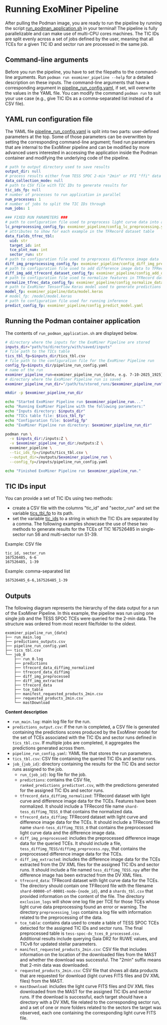 # Running ExoMiner Pipeline

After pulling the Podman image, you are ready to run the pipeline by running the script [run_podman_application.sh](/exominer_pipeline/run_podman_application.sh) in your terminal! The pipeline is fully parallelizable and can make use of multi-CPU cores machines. The TIC IDs are split evenly across a set of jobs defined by the user, meaning that all TCEs for a given TIC ID and sector run are processed in the same job. 

## Command-line arguments
Before you run the pipeline, you have to set the filepaths to the command-line arguments. Run ```podman run exominer_pipeline --help``` for a detailed description on these inputs. The command-line arguments that have a corresponding argument in [pipeline_run_config.yaml](/exominer_pipeline/pipeline_run_config.yaml), if set, will overwrite the values in the YAML file. You can modify the command ```podman run``` to suit your use case (e.g., give TIC IDs as a comma-separated list instead of a CSV file).

## YAML run configuration file

The YAML file [pipeline_run_config.yaml](/exominer_pipeline/pipeline_run_config.yaml) is split into two parts: user-defined parameters at the top. Some of those parameters can be overwritten by setting the corresponding command-line argument; fixed run parameters that are internal to the ExoMiner pipeline and can be modified by more advanced users interested in accessing the application inside the Podman container and modifying the underlying code of the pipeline. 

```yaml
# path to output directory used to save results
output_dir: null
# process results either from TESS SPOC 2-min "2min" or FFI "ffi" data
data_collection_mode: null
# path to CSV file with TIC IDs to generate results for
tic_ids_fp: null
# number of processes to run application in parallel
num_processes: 1
# number of jobs to split the TIC IDs through
num_jobs: 1

### FIXED RUN PARAMETERS ###
# path to configuration file used to preprocess light curve data into a TFRecord dataset
lc_preprocessing_config_fp: exominer_pipeline/config_lc_preprocessing.yaml
# attributes to show for each example in the TFRecord dataset table
data_fields_tfrec_tbl:
  uid: str
  target_id: int
  tce_plnt_num: int
  sector_run: str
# path to configuration file used to preprocess difference image data
diff_img_preprocessing_config_fp: exominer_pipeline/config_diff_img_preprocessing.yaml
# path to configuration file used to add difference image data to TFRecord dataset
diff_img_add_tfrecord_dataset_config_fp: exominer_pipeline/config_add_diff_img_tfrecords.yaml
# path to configuration file used to normalize features in TFRecord dataset
normalize_tfrec_data_config_fp: exominer_pipeline/config_normalize_data.yaml
# path to ExoMiner TensorFlow Keras model used to generate predictions
model_fp: exominer_pipeline/data/model.keras
# model_fp: /model/model.keras
# path to configuration file used for running inference
predict_config_fp: exominer_pipeline/config_predict_model.yaml
```

## Running the Podman container application

The contents of `run_podman_application.sh` are displayed below.

```bash
# directory where the inputs for the ExoMiner Pipeline are stored
inputs_dir="path/to/directory/with/saved/inputs"
# file path to the TICs table
tics_tbl_fp=$inputs_dir/tics_tbl.csv
# file path to the configuration file for the ExoMiner Pipeline run
config_fp=$inputs_dir/pipeline_run_config.yaml
# name of the run
exominer_pipeline_run=exominer_pipeline_run_{date, e.g. 7-10-2025_1925}
# directory where the ExoMiner Pipeline run is saved
exominer_pipeline_run_dir="/path/to/stored_runs/$exominer_pipeline_run"

mkdir -p $exominer_pipeline_run_dir

echo "Started ExoMiner Pipeline run $exominer_pipeline_run..."
echo "Running ExoMiner Pipeline with the following parameters:"
echo "Inputs directory: $inputs_dir"
echo "TICs table file: $tics_tbl_fp"
echo "Configuration file: $config_fp"
echo "ExoMiner Pipeline run directory: $exominer_pipeline_run_dir"

podman run \
  -v $inputs_dir:/inputs:Z \
  -v $exominer_pipeline_run_dir:/outputs:Z \
  exominer_pipeline \
  --tic_ids_fp=/inputs/tics_tbl.csv \
  --output_dir=/outputs/$exominer_pipeline_run \
  --config_fp=/inputs/pipeline_run_config.yaml

echo "Finished ExoMiner Pipeline run $exominer_pipeline_run."

```

## TIC IDs input

You can provide a set of TIC IDs using two methods: 
- create a CSV file with the columns "tic_id" and "sector_run" and set the variable [tics_tbl_fp](#running-the-podman-container-application) to its path.
-  set the variable [tic_ids](#running-the-podman-container-application) to a string in which the TIC IDs are separated by a comma. The following examples showcase the use of these two methods to generate results for the TCEs of TIC 167526485 in single-sector run S6 and multi-sector run S1-39.

Example: CSV file

```csv
tic_id, sector_run
167526485, 6-6
167526485, 1-39
```

Example: comma-separated list
```bash
167526485_6-6,167526485_1-39
```

## Outputs

The following diagram represents the hierarchy of the data output for a run of the ExoMiner Pipeline. In this example, the pipeline was run using one single job and the TESS SPOC TCEs were queried for the 2-min data. The structure was ordered from most recent file/folder to the oldest.

```code
exominer_pipeline_run_{date}
├── run_main.log
├── predictions_outputs.csv
├── pipeline_run_config.yaml
├── tics_tbl.csv
└── job_0
    ├── run_0.log
    ├── predictions
    ├── tfrecord_data_diffimg_normalized
    ├── tfrecord_data_diffimg
    ├── diff_img_preprocessed
    ├── diff_img_extracted
    ├── tfrecord_data
    ├── tce_table
    ├── manifest_requested_products_2min.csv
    ├── requested_products_2min.csv
    └── mastDownload
```

**Content description**

- `run_main.log`: main log file for the run.
- `predictions_output.csv`: if the run is completed, a CSV file is generated containing the predictions scores produced by the ExoMiner model for the set of TCEs associated with the TIC IDs and sector runs defined in `tics_tbl.csv`. If multiple jobs are completed, it aggregates the predictions generated across them.
- `pipeline_run_config.yaml`: YAML file that stores the run parameters.
- `tics_tbl.csv`: CSV file containing the queried TIC IDs and sector runs.
- `job_{job_id}`: directory containing the results for the TIC IDs and sector runs assigned to the job.
    - `run_{job_id}`: log file for the job.
    - `predictions`: contains the CSV file, `ranked_predictions_predictset.csv`, with the predictions generated for the assigned TIC IDs and sector runs.
    - `tfrecord_data_diffimg_normalized`: TFRecord dataset with light curve and difference image data for the TCEs. Features have been normalized. It should include a TFRecord file name `shard-tess_diffimg_TESS_0` that contains the normalized data.
    - `tfrecord_data_diffimg`: TFRecord dataset with light curve and difference image data for the TCEs. It should include a TFRecord file name `shard-tess_diffimg_TESS_0` that contains the preprocessed light curve data and the difference image data.
    - `diff_img_preprocessed`: includes the preprocessed difference image data for the queried TCEs. It should include a file, `tess_diffimg_TESS/diffimg_preprocess.npy`, that contains the preprocessed difference image data for the TCEs.
    - `diff_img_extracted`: includes the difference image data for the TCEs extracted from the DV XML files for the assigned TIC IDs and sector runs. It should include a file named `tess_diffimg_TESS.npy` after the difference image has been extracted from the DV XML files.
    - `tfrecord_data`: TFRecord dataset with light curve data for the TCEs. The directory should contain one TFRecord file with the filename `shard-00000-of-00001-node-{node_id}`, and a `shards_tbl.csv` that provided information on the content of the file. The directory `exclusion_logs` will show one log file per TCE for those TCEs whose light curve data preprocessing found an error or warning. The directory `preprocessing_logs` contains a log file with information related to the preprocessing of the data.
    - `tce_table`: contains data used to create a table of TESS SPOC TCEs detected for the assigned TIC IDs and sector runs. The final preprocessed table is `tess-spoc-dv_tces_0_processed.csv`. Additional results include querying Gaia DR2 for RUWE values, and TICv8 for updated stellar parameters.
    - `manifest_requested_products_2min.csv`: CSV file that includes information on the location of the downloaded files from the MAST and whether the download was successful. The "2min" suffix means that 2-min data was downloaded.
    - `requested_products_2min.csv`: CSV file that shows all data products that are requested for download (light curves FITS files and DV XML files) from the MAST.
    - `mastDownload`: includes the light curve FITS files and DV XML files downloaded from the MAST for the assigned TIC IDs and sector runs. If the download is successful, each target should have a directory with a DV XML file related to the corresponding sector run, and a set of one or more folders related to the sectors the target was observed, each one containing the corresponding light curve FITS file.  
